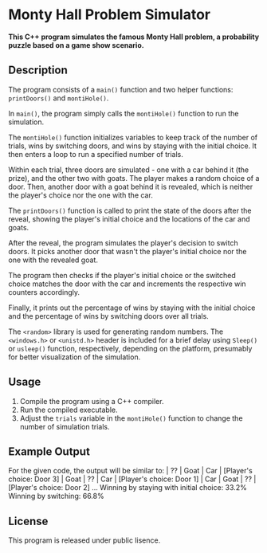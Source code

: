 # Monty Hall Problem Simulator

**This C++ program simulates the famous Monty Hall problem, a probability puzzle based on a game show scenario.**

## Description

The program consists of a `main()` function and two helper functions: `printDoors()` and `montiHole()`.

In `main()`, the program simply calls the `montiHole()` function to run the simulation.

The `montiHole()` function initializes variables to keep track of the number of trials, wins by switching doors, and wins by staying with the initial choice. It then enters a loop to run a specified number of trials.

Within each trial, three doors are simulated - one with a car behind it (the prize), and the other two with goats. The player makes a random choice of a door. Then, another door with a goat behind it is revealed, which is neither the player's choice nor the one with the car.

The `printDoors()` function is called to print the state of the doors after the reveal, showing the player's initial choice and the locations of the car and goats.

After the reveal, the program simulates the player's decision to switch doors. It picks another door that wasn't the player's initial choice nor the one with the revealed goat.

The program then checks if the player's initial choice or the switched choice matches the door with the car and increments the respective win counters accordingly.

Finally, it prints out the percentage of wins by staying with the initial choice and the percentage of wins by switching doors over all trials.

The `<random>` library is used for generating random numbers. The `<windows.h>` or `<unistd.h>` header is included for a brief delay using `Sleep()` or `usleep()` function, respectively, depending on the platform, presumably for better visualization of the simulation.

## Usage

1. Compile the program using a C++ compiler.
2. Run the compiled executable.
3. Adjust the `trials` variable in the `montiHole()` function to change the number of simulation trials.

## Example Output

For the given code, the output will be similar to:
| ?? | Goat | Car | [Player's choice: Door 3] 
| Goat | ?? | Car | [Player's choice: Door 1] 
| Car | Goat | ?? | [Player's choice: Door 2] 
... 
Winning by staying with initial choice: 33.2% 
Winning by switching: 66.8%

## License

This program is released under public lisence.
